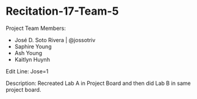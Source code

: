 # Recitation-17-Team-5


Project Team Members:
- José D. Soto Rivera | @jossotriv
- Saphire Young
- Ash Young
- Kaitlyn Huynh


Edit Line:
Jose=1

Description:
Recreated Lab A in Project Board and then did Lab B in same project board.